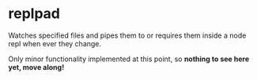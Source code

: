 # replpad

Watches specified files and pipes them to or requires them inside a node repl when ever they change.

Only minor functionality implemented at this point, so **nothing to see here yet, move along!**
